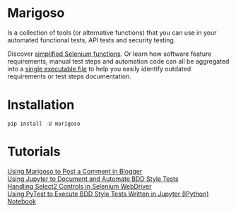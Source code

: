 Marigoso
========
Is a collection of tools (or alternative functions) that you can use in your automated functional tests, API tests and
security testing. 

Discover [simplified Selenium functions](https://github.com/ldiary/marigoso). Or learn how software feature requirements, 
manual test steps and automation code can all be aggregated into a 
[single executable file](https://github.com/ldiary/marigoso) to help you easily identify outdated requirements 
or test steps documentation.


Installation
============
```
pip install -U marigoso
```


Tutorials
=========
[Using Marigoso to Post a Comment in Blogger](https://github.com/ldiary/marigoso/blob/master/notes/using_marigoso_to_post_a_comment_in_blogger_post.ipynb)  
[Using Jupyter to Document and Automate BDD Style Tests](https://github.com/ldiary/marigoso/blob/master/notes/an_example_of_using_jupyter_for_documenting_and_automating_bdd_style_tests.ipynb)  
[Handling Select2 Controls in Selenium WebDriver](https://github.com/ldiary/marigoso/blob/master/notes/handling_select2_controls_in_selenium_webdriver.ipynb)  
[Using PyTest to Execute BDD Style Tests Written in Jupyter (IPython) Notebook ](https://github.com/ldiary/marigoso)  
